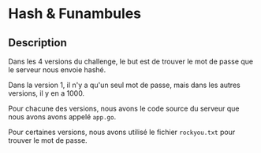 # Hash & Funambules

## Description

Dans les 4 versions du challenge, le but est de trouver le mot de passe que le serveur nous envoie hashé.

Dans la version 1, il n'y a qu'un seul mot de passe, mais dans les autres versions, il y en a 1000.

Pour chacune des versions, nous avons le code source du serveur que nous avons avons appelé `app.go`.

Pour certaines versions, nous avons utilisé le fichier `rockyou.txt` pour trouver le mot de passe.